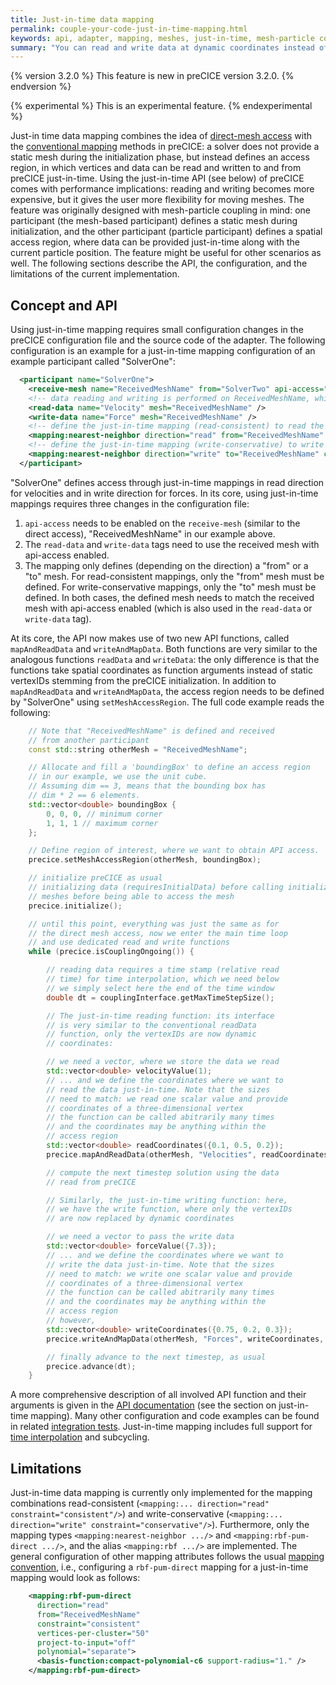 ```yaml
---
title: Just-in-time data mapping
permalink: couple-your-code-just-in-time-mapping.html
keywords: api, adapter, mapping, meshes, just-in-time, mesh-particle coupling, DEM
summary: "You can read and write data at dynamic coordinates instead of static vertex IDs using specific optional API functions."
---
```


{% version 3.2.0 %}
This feature is new in preCICE version 3.2.0.
{% endversion %}

{% experimental %}
This is an experimental feature.
{% endexperimental %}

Just-in time data mapping combines the idea of [direct-mesh access](couple-your-code-direct-access.html) with the [conventional mapping](configuration-mapping.html) methods in preCICE: a solver does not provide a static mesh during the initialization phase, but instead defines an access region, in which vertices and data can be read and written to and from preCICE just-in-time. Using the just-in-time API (see below) of preCICE comes with performance implications: reading and writing becomes more expensive, but it gives the user more flexibility for moving meshes. The feature was originally designed with mesh-particle coupling in mind: one participant (the mesh-based participant) defines a static mesh during initialization, and the other participant (particle participant) defines a spatial access region, where data can be provided just-in-time along with the current particle position. The feature might be useful for other scenarios as well. The following sections describe the API, the configuration, and the limitations of the current implementation.

## Concept and API

Using just-in-time mapping requires small configuration changes in the preCICE configuration file and the source code of the adapter. The following configuration is an example for a just-in-time mapping configuration of an example participant called "SolverOne":

```xml
  <participant name="SolverOne">
    <receive-mesh name="ReceivedMeshName" from="SolverTwo" api-access="true" />
    <!-- data reading and writing is performed on ReceivedMeshName, which is a received mesh with api-access enabled -->
    <read-data name="Velocity" mesh="ReceivedMeshName" />
    <write-data name="Force" mesh="ReceivedMeshName" />
    <!-- define the just-in-time mapping (read-consistent) to read the velocities, note the empty "to" mesh for the read direction-->
    <mapping:nearest-neighbor direction="read" from="ReceivedMeshName" constraint="consistent" />
    <!-- define the just-in-time mapping (write-conservative) to write forces, note the empty "from" mesh for the write direction-->
    <mapping:nearest-neighbor direction="write" to="ReceivedMeshName" constraint="conservative" />
  </participant>
```

"SolverOne" defines access through just-in-time mappings in read direction for velocities and in write direction for forces. In its core, using just-in-time mappings requires three changes in the configuration file:

1. `api-access` needs to be enabled on the `receive-mesh` (similar to the direct access), "ReceivedMeshName" in our example above.
2. The `read-data` and `write-data` tags need to use the received mesh with api-access enabled.
3. The mapping only defines (depending on the direction) a "from" or a "to" mesh. For read-consistent mappings, only the "from" mesh must be defined. For write-conservative mappings, only the "to" mesh must be defined. In both cases, the defined mesh needs to match the received mesh with api-access enabled (which is also used in the `read-data` or `write-data` tag).

At its core, the API now makes use of two new API functions, called `mapAndReadData` and `writeAndMapData`. Both functions are very similar to the analogous functions `readData` and `writeData`: the only difference is that the functions take spatial coordinates as function arguments instead of static vertexIDs stemming from the preCICE initialization. In addition to `mapAndReadData` and `writeAndMapData`, the access region needs to be defined by "SolverOne" using `setMeshAccessRegion`. The full code example reads the following:

```cpp
    // Note that "ReceivedMeshName" is defined and received
    // from another participant
    const std::string otherMesh = "ReceivedMeshName";

    // Allocate and fill a 'boundingBox' to define an access region
    // in our example, we use the unit cube.
    // Assuming dim == 3, means that the bounding box has
    // dim * 2 == 6 elements.
    std::vector<double> boundingBox {
        0, 0, 0, // minimum corner
        1, 1, 1 // maximum corner
    };

    // Define region of interest, where we want to obtain API access.
    precice.setMeshAccessRegion(otherMesh, boundingBox);

    // initialize preCICE as usual
    // initializing data (requiresInitialData) before calling initialize is not possible, as we first need to exchange the
    // meshes before being able to access the mesh
    precice.initialize();

    // until this point, everything was just the same as for
    // the direct mesh access, now we enter the main time loop
    // and use dedicated read and write functions
    while (precice.isCouplingOngoing()) {

        // reading data requires a time stamp (relative read
        // time) for time interpolation, which we need below
        // we simply select here the end of the time window
        double dt = couplingInterface.getMaxTimeStepSize();

        // The just-in-time reading function: its interface
        // is very similar to the conventional readData
        // function, only the vertexIDs are now dynamic
        // coordinates:

        // we need a vector, where we store the data we read
        std::vector<double> velocityValue(1);
        // ... and we define the coordinates where we want to
        // read the data just-in-time. Note that the sizes
        // need to match: we read one scalar value and provide
        // coordinates of a three-dimensional vertex
        // the function can be called abitrarily many times
        // and the coordinates may be anything within the
        // access region
        std::vector<double> readCoordinates({0.1, 0.5, 0.2});
        precice.mapAndReadData(otherMesh, "Velocities", readCoordinates, dt, velocityValue);

        // compute the next timestep solution using the data
        // read from preCICE

        // Similarly, the just-in-time writing function: here,
        // we have the write function, where only the vertexIDs
        // are now replaced by dynamic coordinates

        // we need a vector to pass the write data
        std::vector<double> forceValue({7.3});
        // ... and we define the coordinates where we want to
        // write the data just-in-time. Note that the sizes
        // need to match: we write one scalar value and provide
        // coordinates of a three-dimensional vertex
        // the function can be called abitrarily many times
        // and the coordinates may be anything within the
        // access region
        // however,
        std::vector<double> writeCoordinates({0.75, 0.2, 0.3});
        precice.writeAndMapData(otherMesh, "Forces", writeCoordinates, forceValue);

        // finally advance to the next timestep, as usual
        precice.advance(dt);
    }
```

A more comprehensive description of all involved API function and their arguments is given in the [API documentation](/doxygen/main/classprecice_1_1Participant.html) (see the section on just-in-time mapping). Many other configuration and code examples can be found in related [integration tests](https://github.com/precice/precice/tree/develop/tests/serial/just-in-time-mapping). Just-in-time mapping includes full support for [time interpolation](couple-your-code-waveform.html) and subcycling.

## Limitations

Just-in-time data mapping is currently only implemented for the mapping combinations read-consistent (`<mapping:... direction="read" constraint="consistent"/>`) and write-conservative (`<mapping:... direction="write" constraint="conservative"/>`). Furthermore, only the mapping types `<mapping:nearest-neighbor .../>` and `<mapping:rbf-pum-direct .../>`, and the alias `<mapping:rbf .../>` are implemented. The general configuration of other mapping attributes follows the usual [mapping convention](configuration-mapping.html), i.e., configuring a `rbf-pum-direct` mapping for a just-in-time mapping would look as follows:

```xml
    <mapping:rbf-pum-direct
      direction="read"
      from="ReceivedMeshName"
      constraint="consistent"
      vertices-per-cluster="50"
      project-to-input="off"
      polynomial="separate">
      <basis-function:compact-polynomial-c6 support-radius="1." />
    </mapping:rbf-pum-direct>
```
